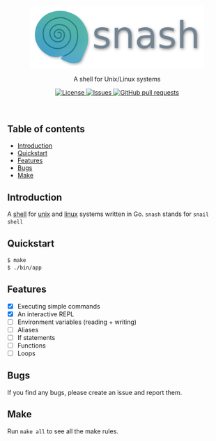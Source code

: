<p align="center">
	<img width="400px" src="res/logo.png"/>
	<!--<h1 align="center">snash</h1> -->
	<p align="center">A shell for Unix/Linux systems</p>
</p>
<p align="center">
	<a href="./LICENSE">
		<img alt="License" src="https://img.shields.io/badge/license-GPL-blue?color=7aca00"/>
	</a>
	<a href="https://github.com/LordOfTrident/snash/issues">
		<img alt="Issues" src="https://img.shields.io/github/issues/LordOfTrident/snash?color=0088ff"/>
	</a>
	<a href="https://github.com/LordOfTrident/snash/pulls">
		<img alt="GitHub pull requests" src="https://img.shields.io/github/issues-pr/LordOfTrident/snash?color=0088ff"/>
	</a>
	<br><br><br>
</p>

## Table of contents
* [Introduction](#introduction)
* [Quickstart](#quickstart)
* [Features](#features)
* [Bugs](#bugs)
* [Make](#make)

## Introduction
A [shell](https://en.wikipedia.org/wiki/Unix_shell) for [unix](https://en.wikipedia.org/wiki/Unix) and
[linux](https://en.wikipedia.org/wiki/Linux) systems written in Go.
`snash` stands for `snail shell`

## Quickstart
```sh
$ make
$ ./bin/app
```

## Features
- [X] Executing simple commands
- [X] An interactive REPL
- [ ] Environment variables (reading + writing)
- [ ] Aliases
- [ ] If statements
- [ ] Functions
- [ ] Loops

## Bugs
If you find any bugs, please create an issue and report them.

## Make
Run `make all` to see all the make rules.
